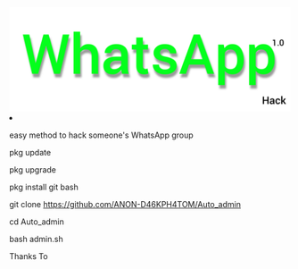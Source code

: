 <img src="https://github.com/ANON-D46KPH4TOM/Auto_admin/blob/main/.img/InShot_20220601_161242746.jpg" alt="fpp_community , auto Admin WhatsApp">
<li><p>easy method to hack someone's WhatsApp group</p></li>

pkg update

pkg upgrade

pkg install git bash

git clone https://github.com/ANON-D46KPH4TOM/Auto_admin

cd Auto_admin

bash admin.sh

Thanks To 
<a href="https://github.com/ANON-D46KPH4TOM">
